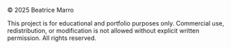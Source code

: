 © 2025 Beatrice Marro

This project is for educational and portfolio purposes only.
Commercial use, redistribution, or modification is not allowed without explicit written permission.
All rights reserved.
